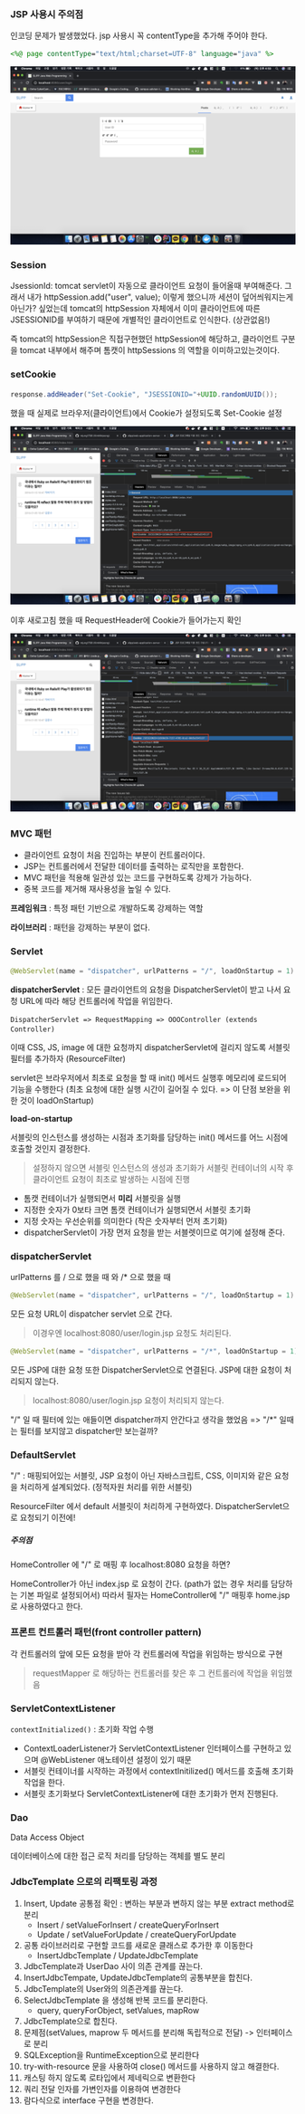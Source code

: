 ### JSP 사용시 주의점

인코딩 문제가 발생했었다. jsp 사용시 꼭 contentType을 추가해 주어야 한다.

```jsp
<%@ page contentType="text/html;charset=UTF-8" language="java" %>
```

![jsp_encoding](./resource/jsp_encoding.png)



### Session

JsessionId: tomcat servlet이 자동으로 클라이언트 요청이 들어올때 부여해준다. 그래서 내가 httpSession.add("user", value); 이렇게 했으니까 세션이 덮어씌워지는게 아닌가? 싶었는데 tomcat의 httpSession 자체에서 이미 클라이언트에 따른 JSESSIONID를 부여하기 때문에 개별적인 클라이언트로 인식한다. (상관없음!)

즉 tomcat의 httpSession은 직접구현했던 httpSession에 해당하고, 클라이언트 구분을 tomcat 내부에서 해주며 톰캣이 httpSessions 의 역할을 이미하고있는것이다.



### setCookie

```java
response.addHeader("Set-Cookie", "JSESSIONID="+UUID.randomUUID());
```

했을 때 실제로 브라우저(클라이언트)에서 Cookie가 설정되도록 Set-Cookie 설정

<img src="./resource/JsessionIdResponse.png" alt="JsessionIdResponse" style="zoom:50%;" />

이후 새로고침 했을 때 RequestHeader에 Cookie가 들어가는지 확인

![JsessionIdRequest](./resource/JsessionIdRequest.png)



### MVC 패턴

- 클라이언트 요청이 처음 진입하는 부분이 컨트롤러이다. 
- JSP는 컨트롤러에서 전달한 데이터를 출력하는 로직만을 포함한다.
- MVC 패턴을 적용해 일관성 있는 코드를 구현하도록 강제가 가능하다.
- 중복 코드를 제거해 재사용성을 높일 수 있다.

**프레임워크** : 특정 패턴 기반으로 개발하도록 강제하는 역할

**라이브러리** : 패턴을 강제하는 부분이 없다.



### Servlet

```java
@WebServlet(name = "dispatcher", urlPatterns = "/", loadOnStartup = 1)
```

**dispatcherServlet** : 모든 클라이언트의 요청을 DispatcherServlet이 받고 나서 요청 URL에 따라 해당 컨트롤러에 작업을 위임한다.

``DispatcherServlet => RequestMapping => OOOController (extends Controller)``

이때 CSS, JS, image 에 대한 요청까지 dispatcherServlet에 걸리지 않도록 서블릿 필터를 추가하자 (ResourceFilter)



servlet은 브라우저에서 최초로 요청을 할 때 init() 메서드 실행후 메모리에 로드되어 기능을 수행한다 (최초 요청에 대한 실행 시간이 길어질 수 있다. => 이 단점 보완을 위한 것이 loadOnStartup)



**load-on-startup**

서블릿의 인스턴스를 생성하는 시점과 초기화를 담당하는 init() 메서드를 어느 시점에 호출할 것인지 결정한다.

> 설정하지 않으면 서블릿 인스턴스의 생성과 초기화가 서블릿 컨테이너의 시작 후 클라이언트 요청이 최초로 발생하는 시점에 진행

- 톰캣 컨테이너가 실행되면서 **미리** 서블릿을 실행
- 지정한 숫자가 0보타 크면 톰캣 컨테이너가 실행되면서 서블릿 초기화
- 지정 숫자는 우선순위를 의미한다 (작은 숫자부터 먼저 초기화)
- dispatcherServlet이 가장 먼저 요청을 받는 서블렛이므로 여기에 설정해 준다.



### dispatcherServlet

urlPatterns 를 / 으로 했을 때 와 /* 으로 했을 때 

```java
@WebServlet(name = "dispatcher", urlPatterns = "/", loadOnStartup = 1)
```

모든 요청 URL이 dispatcher servlet 으로 간다. 

> 이경우엔 localhost:8080/user/login.jsp 요청도 처리된다.

```java
@WebServlet(name = "dispatcher", urlPatterns = "/*", loadOnStartup = 1)
```

모든 JSP에 대한 요청 또한 DispatcherServlet으로 연결된다. JSP에 대한 요청이 처리되지 않는다.

> localhost:8080/user/login.jsp 요청이 처리되지 않는다.

"/" 일 때 필터에 있는 애들이면 dispatcher까지 안간다고 생각을 했었음 => "/*" 일때는 필터를 보지않고 dispatcher만 보는걸까?



### DefaultServlet

"/" : 매핑되어있는 서블릿, JSP 요청이 아닌 자바스크립트, CSS, 이미지와 같은 요청을 처리하게 설계되었다. (정적자원 처리를 위한 서블릿)

ResourceFilter 에서 default 서블릿이 처리하게 구현하였다. DispatcherServlet으로 요청되기 이전에!

##### 주의점

HomeController 에 "/" 로 매핑 후 localhost:8080 요청을 하면?

HomeController가 아닌 index.jsp 로 요청이 간다. (path가 없는 경우 처리를 담당하는 기본 파일로 설정되어서) 따라서 필자는 HomeController에 "/" 매핑후 home.jsp 로 사용하였다고 한다.



### 프론트 컨트롤러 패턴(front controller pattern)

각 컨트롤러의 앞에 모든 요청을 받아 각 컨트롤러에 작업을 위임하는 방식으로 구현

>  requestMapper 로 해당하는 컨트롤러를 찾은 후 그 컨트롤러에 작업을 위임했음



### ServletContextListener

``contextInitialized()`` : 초기화 작업 수행

- ContextLoaderListener가 ServletContextListener 인터페이스를 구현하고 있으며 @WebListener 애노테이션 설정이 있기 때문
- 서블릿 컨테이너를 시작하는 과정에서 contextInitilized() 메서드를 호출해 초기화 작업을 한다.
- 서블릿 초기화보다 ServletContextListener에 대한 초기화가 먼저 진행된다.



### Dao

Data Access Object

데이터베이스에 대한 접근 로직 처리를 담당하는 객체를 별도 분리



### JdbcTemplate 으로의 리팩토링 과정

1. Insert, Update 공통점 확인 : 변하는 부분과 변하지 않는 부분 extract method로 분리
   - Insert / setValueForInsert / createQueryForInsert
   - Update / setValueForUpdate / createQueryForUpdate
2. 공통 라이브러리로 구현할 코드를 새로운 클래스로 추가한 후 이동한다
   - InsertJdbcTemplate / UpdateJdbcTemplate
3. JdbcTemplate과 UserDao 사이 의존 관계를 끊는다. 
4. InsertJdbcTempate, UpdateJdbcTemplate의 공통부분을 합친다.
5. JdbcTemplate의 User와의 의존관계를 끊는다.
6. SelectJdbcTemplate 을 생성해 반복 코드를 분리한다.
   - query, queryForObject, setValues, mapRow
7. JdbcTemplate으로 합친다.
8. 문제점(setValues, maprow 두 메서드를 분리해 독립적으로 전달) -> 인터페이스로 분리
9. SQLException을 RuntimeException으로 분리한다
10. try-with-resource 문을 사용하여 close() 메서드를 사용하지 않고 해결한다.
11. 캐스팅 하지 않도록 로타입에서 제네릭으로 변환한다
12. 쿼리 전달 인자를 가변인자를 이용하여 변경한다
13. 람다식으로 interface 구현을 변경한다. 



